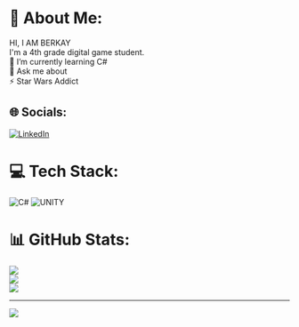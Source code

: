 # 💫 About Me:
HI, I AM BERKAY<br>I'm a 4th grade digital game student.<br>🌱 I’m currently learning C#<br>💬 Ask me about<br>⚡ Star Wars Addict


## 🌐 Socials:
[![LinkedIn](https://img.shields.io/badge/LinkedIn-%230077B5.svg?logo=linkedin&logoColor=white)](https://linkedin.com/in/https://www.linkedin.com/in/berkayarslan-/) 

# 💻 Tech Stack:
![C#](https://img.shields.io/badge/c%23-%23239120.svg?style=for-the-badge&logo=c-sharp&logoColor=white) ![UNITY](https://img.shields.io/badge/Unity-%2320232a.svg?style=for-the-badge&logo=unity&logoColor=white)
# 📊 GitHub Stats:
![](https://github-readme-stats.vercel.app/api?username=Bechoarslan&theme=dark&hide_border=false&include_all_commits=true&count_private=true)<br/>
![](https://github-readme-streak-stats.herokuapp.com/?user=Bechoarslan&theme=dark&hide_border=false)<br/>
![](https://github-readme-stats.vercel.app/api/top-langs/?username=Bechoarslan&theme=dark&hide_border=false&include_all_commits=true&count_private=true&layout=compact)

---
[![](https://visitcount.itsvg.in/api?id=Bechoarslan&icon=0&color=0)](https://visitcount.itsvg.in)

<!-- Proudly created with GPRM ( https://gprm.itsvg.in ) -->
